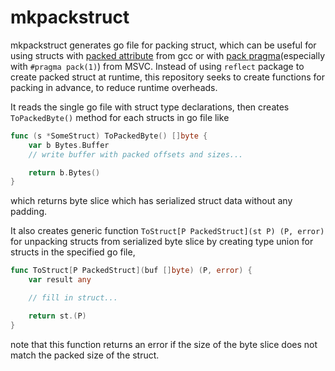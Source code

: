 # mkpackstruct

mkpackstruct generates go file for packing struct, which can be useful for using structs with [packed attribute](https://gcc.gnu.org/onlinedocs/gcc/Common-Type-Attributes.html#index-packed-type-attribute) from gcc or with [pack pragma](https://learn.microsoft.com/en-us/cpp/preprocessor/pack)(especially with `#pragma pack(1)`) from MSVC. Instead of using `reflect` package to create packed struct at runtime, this repository seeks to create functions for packing in advance, to reduce runtime overheads.

It reads the single go file with struct type declarations, then creates `ToPackedByte()` method for each structs in go file like

```go
func (s *SomeStruct) ToPackedByte() []byte {
    var b Bytes.Buffer
    // write buffer with packed offsets and sizes...

    return b.Bytes()
}
```

which returns byte slice which has serialized struct data without any padding.

It also creates generic function `ToStruct[P PackedStruct](st P) (P, error)` for unpacking structs from serialized byte slice by creating type union for structs in the specified go file,

```go
func ToStruct[P PackedStruct](buf []byte) (P, error) {
    var result any

    // fill in struct...

    return st.(P)
}
```

note that this function returns an error if the size of the byte slice does not match the packed size of the struct.
